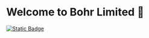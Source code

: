 # Welcome to Bohr Limited 👋

[![Static Badge](https://img.shields.io/badge/Bohr%20Limited-0077B5?logo=LinkedIn)](https://uk.linkedin.com/company/bohr-limited)

